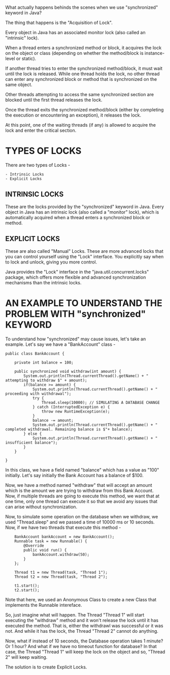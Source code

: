 What actually happens behinds the scenes when we use "synchronized" keyword in Java?

The thing that happens is the "Acquisition of Lock".

Every object in Java has an associated monitor lock (also called an "intrinsic" lock).

When a thread enters a synchronized method or block, it acquires the lock on the object or class (depending on whether the method/block is instance-level or static).

If another thread tries to enter the synchronized method/block, it must wait until the lock is released. While one thread holds the lock, no other thread can enter any synchronized block or method that is synchronized on the same object.

Other threads attempting to access the same synchronized section are blocked until the first thread releases the lock.

Once the thread exits the synchronized method/block (either by completing the execution or encountering an exception), it releases the lock.

At this point, one of the waiting threads (if any) is allowed to acquire the lock and enter the critical section.

# TYPES OF LOCKS

There are two types of Locks - 

    - Intrinsic Locks
    - Explicit Locks

## INTRINSIC LOCKS

These are the locks provided by the "synchronized" keyword in Java. Every object in Java has an intrinsic lock (also called a "monitor" lock), which is automatically acquired when a thread enters a synchronized block or method.

## EXPLICIT LOCKS

These are also called "Manual" Locks. These are more advanced locks that you can control yourself using the "Lock" interface. You explicitly say when to lock and unlock, giving you more control.

Java provides the "Lock" interface in the "java.util.concurrent.locks" package, which offers more flexible and advanced synchronization mechanisms than the intrinsic locks.

# AN EXAMPLE TO UNDERSTAND THE PROBLEM WITH "synchronized" KEYWORD

To understand how "synchronized" may cause issues, let's take an example. Let's say we have a "BankAccount" class -

    public class BankAccount {

        private int balance = 100;

        public synchronized void withdraw(int amount) {
            System.out.println(Thread.currentThread().getName() + " attempting to withdraw $" + amount);
            if(balance >= amount) {
                System.out.println(Thread.currentThread().getName() + " proceeding with withdrawal");
                try {
                    Thread.sleep(10000); // SIMULATING A DATABASE CHANGE
                } catch (InterruptedException e) {
                    throw new RuntimeException(e);
                }
                balance -= amount;
                System.out.println(Thread.currentThread().getName() + " completed withdrawal. Remaining balance is $"+ balance);
            } else {
                System.out.println(Thread.currentThread().getName() + " insufficient balance");
            }
        }

    }

In this class, we have a field named "balance" which has a value as "100" initially. Let's say initially the Bank Account has a balance of $100. 

Now, we have a method named "withdraw" that will accept an amount which is the amount we are trying to withdraw from this Bank Account. Now, if multiple threads are going to execute this method, we want that at one time, only one thread can execute it so that we avoid any issues that can arise without synchronization.

Now, to simulate some operation on the database when we withdraw, we used "Thread.sleep" and we passed a time of 10000 ms or 10 seconds. Now, if we have two threads that execute this method - 


        BankAccount bankAccount = new BankAccount();
        Runnable task = new Runnable() {
            @Override
            public void run() {
                bankAccount.withdraw(50);
            }
        };

        Thread t1 = new Thread(task, "Thread 1");
        Thread t2 = new Thread(task, "Thread 2");

        t1.start();
        t2.start();

Note that here, we used an Anonymous Class to create a new Class that implements the Runnable intereface. 

So, just imagine what will happen. The Thread "Thread 1" will start executing the "withdraw" method and it won't release the lock until it has executed the method. That is, either the withdrawl was successful or it was not. And while it has the lock, the Thread "Thread 2" cannot do anything.

Now, what if instead of 10 seconds, the Database operation takes 1 minute? Or 1 hour? And what if we have no timeout function for database? In that case, the Thread "Thread 1" will keep the lock on the object and so, "Thread 2" will keep waiting.

The solution is to create Explicit Locks.
